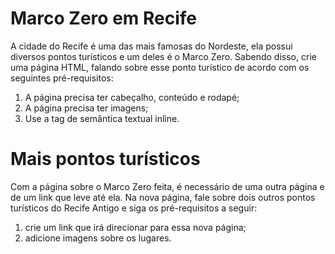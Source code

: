 # Marco Zero em Recife
A cidade do Recife é uma das mais famosas do Nordeste, ela possui diversos pontos turísticos e um deles é o Marco Zero. Sabendo disso, crie uma página HTML, falando sobre esse ponto turístico de acordo com os seguintes pré-requisitos: 

 1. A página precisa ter cabeçalho, conteúdo e rodapé;
 2. A página precisa ter imagens; 
 3. Use a tag de semântica textual inline.

 # Mais pontos turísticos

 Com a página sobre o Marco Zero feita, é necessário de uma outra página e de um link que leve até ela. Na nova página, fale sobre dois outros pontos turísticos do Recife Antigo e siga os pré-requisitos a seguir: 

 1. crie um link que irá direcionar para essa nova página; 
 2. adicione imagens sobre os lugares.